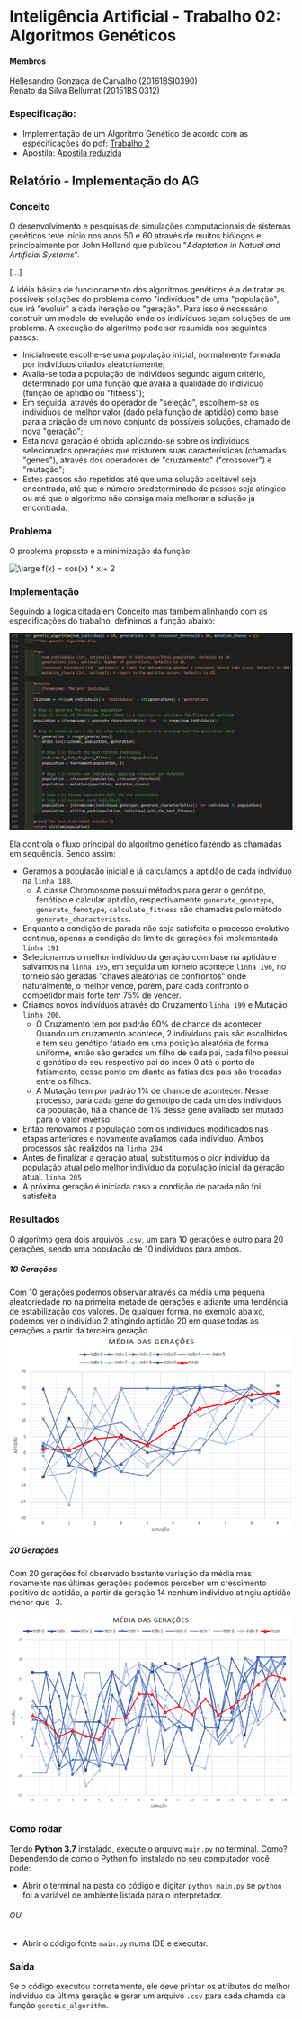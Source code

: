 # Inteligência Artificial - Trabalho 02: Algoritmos Genéticos

#### Membros
Hellesandro Gonzaga de Carvalho (20161BSI0390)<br>
Renato da Silva Bellumat (20151BSI0312)

### Especificação:
- Implementação de um Algoritmo Genético de acordo com as especificações do pdf: [Trabalho 2](https://github.com/gonzH/ifes-ia-ag/blob/master/materiais/Especificacao_trab2_AG.pdf)
- Apostila: [Apostila reduzida](https://github.com/gonzH/ifes-ia-ag/blob/master/materiais/AGapostila_reduzida.pdf)



## Relatório - Implementação do AG

### Conceito

O desenvolvimento e pesquisas de simulações computacionais de sistemas genéticos teve início nos anos 50 e 60 através de muitos biólogos e principalmente por John Holland que publicou "*Adaptation in Natual and Artificial Systems*".

[...]

A idéia básica de funcionamento dos algoritmos genéticos é a de tratar as possíveis soluções do problema como "indivíduos" de uma "população", que irá "evoluir" a cada iteração ou "geração". Para isso é necessário construir um modelo de evolução onde os indivíduos sejam soluções de um problema. A execução do algoritmo pode ser resumida nos seguintes passos:

- Inicialmente escolhe-se uma população inicial, normalmente formada por
indivíduos criados aleatoriamente;
- Avalia-se toda a população de indivíduos segundo algum critério, determinado por uma função que avalia a qualidade do indivíduo (função de aptidão ou
"fitness");
- Em seguida, através do operador de "seleção", escolhem-se os indivíduos de melhor valor (dado pela função de aptidão) como base para a criação de um novo conjunto de possíveis soluções, chamado de nova "geração";
- Esta nova geração é obtida aplicando-se sobre os indivíduos selecionados operações que misturem suas características (chamadas "genes"), através dos operadores de "cruzamento" ("crossover") e "mutação";
- Estes passos são repetidos até que uma solução aceitável seja encontrada, até que o número predeterminado de passos seja atingido ou até que o algoritmo não consiga mais melhorar a solução já encontrada. 


### Problema

O problema proposto é a minimização da função:

<img src="https://latex.codecogs.com/gif.latex?\large&space;f(x)&space;=&space;cos(x)&space;*&space;x&space;&plus;&space;2" title="\large f(x) = cos(x) * x + 2" />
<br>

### Implementação

Seguindo a lógica citada em Conceito mas também alinhando com as especificações do trabalho, definimos a função abaixo:

![main flow](./materiais/ga_flow.png)<br>

Ela controla o fluxo principal do algoritmo genético fazendo as chamadas em sequência. Sendo assim:

- Geramos a população inicial e já calculamos a aptidão de cada indivíduo na `linha 188`.
    - A classe Chromosome possui métodos para gerar o genótipo, fenótipo e calcular aptidão, respectivamente `generate_genotype`, `generate_fenotype`, `calculate_fitness` são chamadas pelo método `generate_characteristcs`.
- Enquanto a condição de parada não seja satisfeita o processo evolutivo continua, apenas a condição de limite de gerações foi implementada `linha 191`
- Selecionamos o melhor indivíduo da geração com base na aptidão e salvamos na `linha 195`, em seguida um torneio acontece `linha 196`, no torneio são geradas "chaves aleatórias de confrontos" onde naturalmente, o melhor vence, porém, para cada confronto o competidor mais forte tem 75% de vencer.
- Criamos novos indivíduos através do Cruzamento `linha 199` e Mutação `linha 200`.
    - O Cruzamento tem por padrão 60% de chance de acontecer. Quando um cruzamento acontece, 2 indivíduos pais são escolhidos e tem seu genótipo fatiado em uma posição aleatória de forma uniforme, então são gerados um filho de cada pai, cada filho possui o genótipo de seu respectivo pai do index 0 até o ponto de fatiamento, desse ponto em diante as fatias dos pais são trocadas entre os filhos.
    - A Mutação tem por padrão 1% de chance de acontecer. Nesse processo, para cada gene do genótipo de cada um dos indíviduos da população, há a chance de 1% desse gene avaliado ser mutado para o valor inverso.
- Então renovamos a população com os indivíduos modificados nas etapas anteriores e novamente avaliamos cada indivíduo. Ambos processos são realizdos na `linha 204`
- Antes de finalizar a geração atual, substituímos o pior indivíduo da população atual pelo melhor indivíduo da população inicial da geração atual. `linha 205`
- A próxima geração é iniciada caso a condição de parada não foi satisfeita




### Resultados
O algoritmo gera dois arquivos `.csv`, um para 10 gerações e outro para 20 gerações, sendo uma população de 10 indivíduos para ambos.

##### 10 Gerações
Com 10 gerações podemos observar através da média uma pequena aleatoriedade no na primeira metade de gerações e adiante uma tendência de estabilização dos valores. De qualquer forma, no exemplo abaixo, podemos ver o indivíduo 2 atingindo aptidão 20 em quase todas as gerações a partir da terceira geração.
![10generations](./materiais/graph10indiv10gen.png)

##### 20 Gerações
Com 20 gerações foi observado bastante variação da média mas novamente nas últimas gerações podemos perceber um crescimento positivo de aptidão, a partir da geração 14 nenhum indivíduo atingiu aptidão menor que -3.

![10generations](./materiais/graph10indiv20gen.png)


### Como rodar
Tendo **Python 3.7** instalado, execute o arquivo `main.py` no terminal. Como? Dependendo de como o Python foi instalado no seu computador você pode:
- Abrir o terminal na pasta do código e digitar ```python main.py``` se `python` foi a variável de ambiente listada para o interpretador.
###### OU
- Abrir o código fonte `main.py` numa IDE e executar.


### Saída
Se o código executou corretamente, ele deve printar os atributos do melhor indivíduo da última geração e gerar um arquivo `.csv` para cada chamda da função `genetic_algorithm`.
